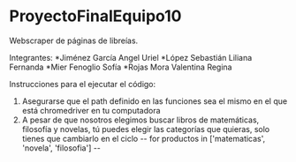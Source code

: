 # ProyectoFinalEquipo10
Webscraper de páginas de libreías.

Integrantes:
*Jiménez García Angel Uriel
*López Sebastián Liliana Fernanda 
*Mier Fenoglio Sofía 
*Rojas Mora Valentina Regina 

Instrucciones para el ejecutar el código:
1. Asegurarse que el path definido en las funciones sea el mismo en el que está chromedriver en tu computadora
2. A pesar de que nosotros elegimos buscar libros de matemáticas, filosofía y novelas, tú puedes elegir las categorías que quieras, solo tienes que cambiarlo en el ciclo
-- for productos in ['matematicas', 'novela', 'filosofia'] --
